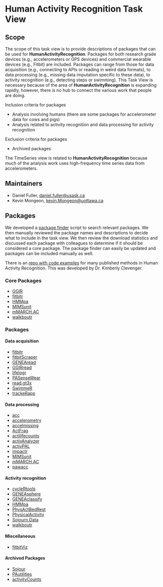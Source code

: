 # Human Activity Recognition Task View

## Scope

The scope of this task view is to provide descriptions of packages that can be used for <b>HumanActivityRecognition</b>. Packages for both research grade devices (e.g., accelerometers or GPS devices) and commercial wearable devices (e.g., Fitbit) are included. Packages can range from those for data acquisition (e.g., connecting to  APIs or reading in weird data formats), to data processing (e.g., missing data imputation specific to these data), to activity recognition (e.g., detecting steps or swimming). This Task View is necessary because of the area of <b>HumanActivityRecognition</b> is expanding rapidly, however, there is no hub to connect the various work that people are doing. 

Inclusion criteria for packages

* Analysis involving humans (there are some packages for accelerometer data for cows and pigs)
* Analysis related to activity recognition and data processing for activity recognition

Exclusion criteria for packages

* Archived packages

The <view>TimeSeries</view> view is related to <b>HumanActivityRecognition</b> because much of the analysis work uses high-frequency time series data from accelerometers. 

## Maintainers

* Daniel Fuller, daniel.fuller@usask.ca
* Kevin Mongeon, kevin.Mongeon@uottawa.ca

## Packages 

We developed a [package finder](https://github.com/walkabilly/pa_task_view/blob/master/package-finder.md) script to search relevant packages. We then manually reviewed the package names and descriptions to decide what to include in the task view. We then review the download statistics and discussed each package with colleagues to determine if it should be considered a core package. The package finder can easily be updated and packages can be included manually as well. 

There is an [repo with code examples](https://github.com/clevengerkimberly/AccelerometerRepository) for many published methods in Human Activity Recognition. This was developed by Dr. Kimberly Clevenger. 

### Core Packages 

* [GGIR](https://cran.r-project.org/web/packages/GGIR/index.html)
* [fitbitr](https://cran.r-project.org/web/packages/fitbitr/index.html)
* [HMMpa](https://cran.r-project.org/web/packages/HMMpa/index.html)
* [MIMSunit](https://cran.r-project.org/web/packages/MIMSunit/index.html)
* [mMARCH.AC](https://cran.r-project.org/web/packages/mMARCH.AC/index.html)
* [walkboutr](https://cran.r-project.org/web/packages/walkboutr/index.html)

### Packages

#### Data acquisition

* [fitbitr](https://cran.r-project.org/web/packages/fitbitr/index.html)
* [fitbitScraper](https://cran.r-project.org/web/packages/fitbitScraper/index.html)
* [GENEAread](https://cran.r-project.org/web/packages/GENEAread/index.html)
* [GGIRread](https://cran.r-project.org/web/packages/GGIRread/index.html)
* [lifelogr](https://cran.r-project.org/web/packages/lifelogr/)
* [PASenseWear](https://cran.r-project.org/web/packages/PASenseWear/)
* [read.gt3x](https://cran.r-project.org/web/packages/read.gt3x/index.html)
* [SwimmeR](https://cran.r-project.org/web/packages/SwimmeR/index.html)
* [trackeRapp](https://cran.r-project.org/web/packages/trackeRapp/index.html)

#### Data processing 

* [acc](https://cran.r-project.org/web/packages/acc/index.html)
* [accelerometry](https://cran.r-project.org/web/packages/accelerometry/index.html)
* [accelmissing](https://cran.r-project.org/web/packages/accelmissing/index.html)
* [ActFrag](https://cran.r-project.org/web//packages/ActFrag/index.html)
* [actilifecounts](https://cran.r-project.org/web/packages/actilifecounts/index.html)
* [activAnalyzer](https://cran.r-project.org/web/packages/activAnalyzer/index.html)
* [activPAL](https://cran.r-project.org/web/packages/activPAL/index.html)
* [impactr](https://cran.r-project.org/web//packages//impactr/index.html)
* [MIMSunit](https://cran.r-project.org/web/packages/MIMSunit/index.html)
* [mMARCH.AC](https://cran.r-project.org/web/packages/mMARCH.AC/index.html)
* [pawacc](https://cran.r-project.org/web/packages/pawacc/index.html)

#### Activity recognition

* [cycleRtools](https://cran.r-project.org/web/packages/cycleRtools/index.html)
* [GENEAsphere](https://cran.r-project.org/web/packages/GENEAsphere/index.html)
* [GENEAclassify](https://cran.r-project.org/web/packages/GENEAclassify/index.html)
* [HMMpa](https://cran.r-project.org/web/packages/HMMpa/index.html)
* [PhysActBedRest](https://cran.r-project.org/web/packages/PhysActBedRest/index.html)
* [PhysicalActivity](https://cran.r-project.org/web/packages/PhysicalActivity/)
* [Sojourn.Data](https://cran.r-project.org/web/packages/Sojourn.Data/index.html)
* [walkboutr](https://cran.r-project.org/web/packages/walkboutr/index.html)

#### Miscellaneous

* [fitbitViz](https://cran.r-project.org/web/packages/fitbitViz/index.html)

#### Archived Packages

* [Sojour](https://cran.r-project.org/web//packages//Sojourn/index.html)
* [PAutilities](https://cran.r-project.org/web/packages/PAutilities/index.html)
* [activityCounts](https://cran.r-project.org/web/packages/activityCounts/index.html)



